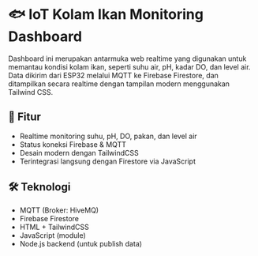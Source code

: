 # 🐟 IoT Kolam Ikan Monitoring Dashboard

Dashboard ini merupakan antarmuka web realtime yang digunakan untuk memantau kondisi kolam ikan, seperti suhu air, pH, kadar DO, dan level air. Data dikirim dari ESP32 melalui MQTT ke Firebase Firestore, dan ditampilkan secara realtime dengan tampilan modern menggunakan Tailwind CSS.

## 🚀 Fitur
- Realtime monitoring suhu, pH, DO, pakan, dan level air
- Status koneksi Firebase & MQTT
- Desain modern dengan TailwindCSS
- Terintegrasi langsung dengan Firestore via JavaScript

## 🛠️ Teknologi
- MQTT (Broker: HiveMQ)
- Firebase Firestore
- HTML + TailwindCSS
- JavaScript (module)
- Node.js backend (untuk publish data)

               